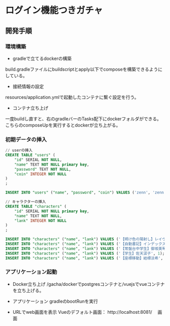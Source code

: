 # ログイン機能つきガチャ
## 開発手順

### 環境構築
- gradleで立てるdockerの構築

build.gradleファイルにbuildscriptとapply以下でcomposeを構築できるようにしている。

- 接続情報の設定

resources/application.ymlで起動したコンテナに繋ぐ設定を行う。

- コンテナ立ち上げ

一度buildし直すと、右のgradleバーのTasks配下にdockerフォルダができる。
こちらのcomposeUpを実行するとdockerが立ち上がる。

### 初期データの挿入
```sql
// userの挿入
CREATE TABLE "users" (
	"id" SERIAL NOT NULL,
	"name" TEXT NOT NULL primary key,
	"password" TEXT NOT NULL,
	"coin" INTEGER NOT NULL
)
;

INSERT INTO "users" ("name", "password", "coin") VALUES ('zenn', 'zenn', '900');

// キャラクターの挿入
CREATE TABLE "characters" (
	"id" SERIAL NOT NULL primary key,
	"name" TEXT NOT NULL,
	"lank" INTEGER NOT NULL
)
;

INSERT INTO "characters" ("name", "lank") VALUES ('【明け色の陽射し】レイヴィニア＝バードウェイ', 3);
INSERT INTO "characters" ("name", "lank") VALUES ('【自動書記】インデックス', 3);
INSERT INTO "characters" ("name", "lank") VALUES ('【常盤台中学生】御坂美琴', 1);
INSERT INTO "characters" ("name", "lank") VALUES ('【学生】佐天涙子', 1);
INSERT INTO "characters" ("name", "lank") VALUES ('【座標移動】結標淡希', 2);

```



### アプリケーション起動

- Docker立ち上げ
  /gacha/dockerでpostgresコンテナと/vuejsでvueコンテナを立ち上げる。

- アプリケーション
gradleのbootRunを実行

- URLでweb画面を表示
  Vueのデフォルト画面： http://localhost:8081/
　画面
